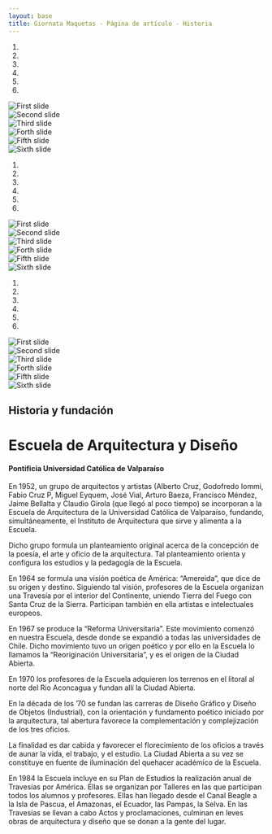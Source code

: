 ```yaml
---
layout: base
title: Giornata Maquetas - Página de artículo - Historia
---
```

<div class='col-lg-22 col-lg-offset-1 oculto-md oculto-sm oculto-xs imagenes-destacadas-ead-lg'> <!-- carousel lg -->
  <div class='col-lg-24 col-md-24 imagenes-destacadas-ead-lg ver'>
<!-- datos de carousel-lg -->
    <div data-ride="carousel" class="carousel slide col-md-24" id="carousel-example-generic">
      <ol class="carousel-indicators">
        <li data-slide-to="0" data-target="#carousel-example-generic"></li>
        <li data-slide-to="1" data-target="#carousel-example-generic" class="active"></li>
        <li data-slide-to="2" data-target="#carousel-example-generic"></li>
        <li data-slide-to="3" data-target="#carousel-example-generic"></li>
        <li data-slide-to="4" data-target="#carousel-example-generic"></li>
        <li data-slide-to="5" data-target="#carousel-example-generic"></li>
      </ol>
<!-- fin datos de carousel-lg -->
      <div class="carousel-inner">
        <div class="item altura-maxima-lg">
          <img class='excedente-vertical-lg' alt="First slide" src="{{ site.baseurl }}/img/globo.jpg">
        </div>
        <div class="item active altura-maxima-lg">
          <img class='excedente-vertical-lg' alt="Second slide" src="{{ site.baseurl }}/img/phalene.jpg">
        </div>
        <div class="item altura-maxima-lg">
          <img class='excedente-vertical-lg' alt="Third slide" src="{{ site.baseurl }}/img/escultura.jpg">
        </div>
        <div class="item altura-maxima-lg">
          <img class='excedente-vertical-lg' alt="Forth slide" src="{{ site.baseurl }}/img/ciudadabierta.jpg">
        </div>
        <div class="item altura-maxima-lg">
          <img class='excedente-vertical-lg' alt="Fifth slide" src="{{ site.baseurl }}/img/travesia.jpg">
        </div>
        <div class="item altura-maxima-lg">
          <img class='excedente-vertical-lg' alt="Sixth slide" src="{{ site.baseurl }}/img/travesia2.jpg">
        </div>
      </div>
    </div>
  </div>
</div> <!-- fin carousel lg -->

<div class='oculto-lg col-md-22 col-md-offset-1 col-sm-22 col-sm-offset-1 oculto-xs imagenes-destacadas-ead'> <!-- carousel md & sm -->
  <div class='col-lg-24 col-md-24 imagenes-destacadas-ead ver'>
<!-- datos de carousel-md & sm -->
    <div data-ride="carousel" class="carousel slide col-md-24" id="carousel-example-generic">
      <ol class="carousel-indicators">
        <li data-slide-to="0" data-target="#carousel-example-generic" class="active"></li>
        <li data-slide-to="1" data-target="#carousel-example-generic"></li>
        <li data-slide-to="2" data-target="#carousel-example-generic"></li>
        <li data-slide-to="3" data-target="#carousel-example-generic"></li>
        <li data-slide-to="4" data-target="#carousel-example-generic"></li>
        <li data-slide-to="5" data-target="#carousel-example-generic"></li>
      </ol>
<!-- fin datos de carousel- md & sm -->
      <div class="carousel-inner">
        <div class="item altura-maxima">
          <img class='excedente-vertical' alt="First slide" src="{{ site.baseurl }}/img/globo.jpg">
        </div>
        <div class="item active altura-maxima">
          <img class='excedente-vertical' alt="Second slide" src="{{ site.baseurl }}/img/phalene.jpg">
        </div>
        <div class="item altura-maxima">
          <img class='excedente-vertical' alt="Third slide" src="{{ site.baseurl }}/img/escultura.jpg">
        </div>
        <div class="item altura-maxima">
          <img class='excedente-vertical' alt="Forth slide" src="{{ site.baseurl }}/img/ciudadabierta.jpg">
        </div>
        <div class="item altura-maxima">
          <img class='excedente-vertical' alt="Fifth slide" src="{{ site.baseurl }}/img/travesia.jpg">
        </div>
        <div class="item altura-maxima">
          <img class='excedente-vertical' alt="Sixth slide" src="{{ site.baseurl }}/img/travesia2.jpg">
        </div>
      </div>
    </div>
  </div>
</div> <!-- fin carousel md & sm -->

<div class='oculto-lg oculto-md oculto-sm col-xs-22 col-xs-offset-1 imagenes-destacadas-ead-xs'> <!-- carousel xs -->
  <div class='col-lg-24 col-md-24 imagenes-destacadas-ead-xs ver'>
<!-- datos de carousel xs -->
    <div data-ride="carousel" class="carousel slide col-md-24" id="carousel-example-generic">
      <ol class="carousel-indicators">
        <li data-slide-to="0" data-target="#carousel-example-generic" class="active"></li>
        <li data-slide-to="1" data-target="#carousel-example-generic"></li>
        <li data-slide-to="2" data-target="#carousel-example-generic"></li>
        <li data-slide-to="3" data-target="#carousel-example-generic"></li>
        <li data-slide-to="4" data-target="#carousel-example-generic"></li>
        <li data-slide-to="5" data-target="#carousel-example-generic"></li>
      </ol>
<!-- fin datos de carousel xs -->
      <div class="carousel-inner">
        <div class="item altura-maxima-xs">
          <img class='excedente-vertical-xs' alt="First slide" src="{{ site.baseurl }}/img/globo.jpg">
        </div>
        <div class="item active altura-maxima-xs">
          <img class='excedente-vertical-xs' alt="Second slide" src="{{ site.baseurl }}/img/phalene.jpg">
        </div>
        <div class="item altura-maxima-xs">
          <img class='excedente-vertical-xs' alt="Third slide" src="{{ site.baseurl }}/img/escultura.jpg">
        </div>
        <div class="item altura-maxima-xs">
          <img class='excedente-vertical-xs' alt="Forth slide" src="{{ site.baseurl }}/img/ciudadabierta.jpg">
        </div>
        <div class="item altura-maxima-xs">
          <img class='excedente-vertical-xs' alt="Fifth slide" src="{{ site.baseurl }}/img/travesia.jpg">
        </div>
        <div class="item altura-maxima-xs">
          <img class='excedente-vertical-xs' alt="Sixth slide" src="{{ site.baseurl }}/img/travesia2.jpg">
        </div>
      </div>
    </div>
  </div>
</div> <!-- fin carousel md & sm -->

<div class='col-lg-10 col-lg-offset-7 col-md-14 col-md-offset-5 col-sm-18 col-sm-offset-3 col-xs-20 col-xs-offset-2 margen-inferior margen-superior fondo-blanco'>
  <h2 class=''>Historia y fundación</h2>
  <h1 class='grande rojo'>Escuela de Arquitectura y Diseño</h1>
  <h4>Pontificia Universidad Católica de Valparaíso</h4>
  <p class='margen-superior'>
    En 1952, un grupo de arquitectos y artistas (Alberto Cruz, Godofredo Iommi, Fabio Cruz P, Miguel Eyquem, José Vial, Arturo Baeza, Francisco Méndez, Jaime Bellalta y Claudio Girola (que llegó al poco tiempo) se incorporan a la Escuela de Arquitectura de la Universidad Católica de Valparaíso, fundando, simultáneamente, el Instituto de Arquitectura que sirve y alimenta a la Escuela.
  </p>

  <p>
    Dicho grupo formula un planteamiento original acerca de la concepción de la poesía, el arte y oficio de la arquitectura. Tal planteamiento orienta y configura los estudios y la pedagogía de la Escuela.
  </p>

  <p>
    En 1964 se formula una visión poética de América: “Amereida”, que dice de su origen y destino.
    Siguiendo tal visión, profesores de la Escuela organizan una Travesía por el interior del Continente, uniendo Tierra del Fuego con Santa Cruz de la Sierra. Participan también en ella artistas e intelectuales europeos.
  </p>

  <p>
    En 1967 se produce la “Reforma Universitaria”. Este movimiento comenzó en nuestra Escuela, desde donde se expandió a todas las universidades de Chile. Dicho movimiento tuvo un origen poético y por ello en la Escuela lo llamamos la “Reoriginación Universitaria”, y es el origen de la Ciudad Abierta.
  </p>

  <p>
    En 1970 los profesores de la Escuela adquieren los terrenos en el litoral al norte del Rio Aconcagua y fundan allí la Ciudad Abierta.
  </p>

  <p>
    En la década de los ’70 se fundan las carreras de Diseño Gráfico y Diseño de Objetos (Industrial), con la orientación y fundamento poético iniciado por la arquitectura, tal abertura favorece la complementación y complejización de los tres oficios.
  </p>

  <p>
    La finalidad es dar cabida y favorecer el florecimiento de los oficios a través de aunar la vida, el trabajo, y el estudio. La Ciudad Abierta a su vez se constituye en fuente de iluminación del quehacer académico de la Escuela.
  </p>

  <p>
    En 1984 la Escuela incluye en su Plan de Estudios la realización anual de Travesías por América. Ellas se organizan por Talleres en las que participan todos los alumnos y profesores.
    Ellas han llegado desde el Canal Beagle a la Isla de Pascua, el Amazonas, el Ecuador, las Pampas, la Selva. En las Travesías se llevan a cabo Actos y proclamaciones, culminan en leves obras de arquitectura y diseño que se donan a la gente del lugar.
  </p>
</div> <!-- fin col contenido --> 